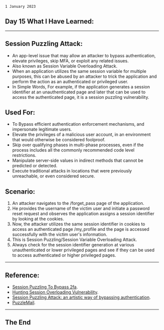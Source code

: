 `1 January 2023`
## **Day 15 What I Have Learned**:
***
## **Session Puzzling Attack**:
- An app-level issue that may allow an attacker to bypass authentication, elevate privileges, skip MFA, or exploit any related issues.
- Also known as Session Variable Overloading Attack.
- When an application utilizes the same session variable for multiple purposes, this can be abused by an attacker to trick the application and perform the action as an authenticated or privileged user.
- In Simple Words, For example, if the application generates a session identifier at an unauthenticated page and later that can be used to access the authenticated page, it is a session puzzling vulnerability.
## **Used For**:
- To Bypass efficient authentication enforcement mechanisms, and impersonate legitimate users.
- Elevate the privileges of a malicious user account, in an environment that would otherwise be considered foolproof.
- Skip over qualifying phases in multi-phase processes, even if the process includes all the commonly recommended code level restrictions.
- Manipulate server-side values in indirect methods that cannot be predicted or detected.
- Execute traditional attacks in locations that were previously unreachable, or even considered secure.
## **Scenario**:
1. An attacker navigates to the /forget_pass page of the application.
2. He provides the username of the victim user and initiate a password reset request and observes the application assigns a session identifier by looking at the cookies.
3. Now, the attacker utilizes the same session identifier in cookies to access an authenticated page /my_profile and the page is accessed successfully with the victim user's information.
4. This is Session Puzzling/Session Variable Overloading Attack.
5. Always check for the session identifier generation at various unauthenticated or lower privileged pages and see if they can be used to access authenticated or higher privileged pages.
***
## **Reference**:
- [Session Puzzling To Bypass 2fa](https://dzone.com/articles/using-session-puzzling-to-bypass-two-factor-authen).
- [Hunting Session Overloading Vulnerability](https://infosecwriteups.com/hunting-session-overloading-d2ec860c49c0).
- [Session Puzzling Attack: an artistic way of bypassing authentication](https://medium.com/@maheshlsingh8412/session-puzzling-attack-bypassing-authentication-29f4ff2fd4f5).
- [PuzzleMail](https://code.google.com/archive/p/puzzlemall/downloads).
***
## **The End**
